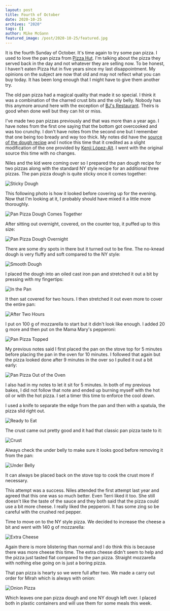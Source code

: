```yaml
---
layout: post
title: Fourth of October
date: 2020-10-25
archives: "2020"
tags: []
author: Mike McGann
featured_image: /post/2020-10-25/featured.jpg
---
```


It is the fourth Sunday of October. It's time again to try some pan pizza. I
used to love the pan pizza from [Pizza
Hut](https://www.youtube.com/watch?v=vtZmbovGFyw). I'm talking about the pizza
they served back in the day and not whatever they are selling now. To be
honest, I haven't eaten Pizza Hut in five years since my last disappointment.
My opinions on the subject are now that old and may not reflect what you can
buy today. It has been long enough that I might have to give them another try.

The old pan pizza had a magical quality that made it so special. I think it was
a combination of the charred crust bits and the oily belly. Nobody has this
anymore around here with the exception of [BJ's
Restaurant](https://www.bjsrestaurants.com). Theirs is good when done well but
they can hit or miss.

I've made two pan pizzas previously and that was more than a year ago. I have
notes from the first one saying that the bottom got overcooked and was too
crunchy. I don't have notes from the second one but I remember that one being
too bready and way too thick. My notes did have the [source of the dough
recipe](https://www.foodiewithfamily.com/the-best-pan-pizza-how-why-and-what-to-put-on-it/)
and I notice this time that it credited as a slight modification of the one
provided by [Kenji
López-Alt](https://www.seriouseats.com/recipes/2013/01/foolproof-pan-pizza-recipe.html).
I went with the original source this time with no changes.

Niles and the kid were coming over so I prepared the pan dough recipe for two
pizzas along with the standard NY style recipe for an additional three pizzas.
The pan pizza dough is quite sticky once it comes together:

![Sticky Dough](sticky_dough.tn.jpg)

This following photo is how it looked before covering up for the evening. Now
that I'm looking at it, I probably should have mixed it a little more thoroughly.

![Pan Pizza Dough Comes Together](pan_dough_before.tn.jpg)

After sitting out overnight, covered, on the counter top, it puffed up to
this size:

![Pan Pizza Dough Overnight](pan_dough_after.tn.jpg)

There are some dry spots in there but it turned out to be fine. The no-knead
dough is very fluffy and soft compared to the NY style:

![Smooth Dough](smooth_dough.tn.jpg)

I placed the dough into an oiled cast iron pan and stretched it out a bit
by pressing with my fingertips:

![In the Pan](pan_start.tn.jpg)

It then sat covered for two hours. I then stretched it out even more to
cover the entire pan:

![After Two Hours](pan_end.tn.jpg)

I put on 100 g of mozzarella to start but it didn't look like enough. I added
20 g more and then put on the Mama Mary's pepperoni:

![Pan Pizza Topped](pan_topped.tn.jpg)

My previous notes said I first placed the pan on the stove top for 5 minutes
before placing the pan in the oven for 10 minutes. I followed that again
but the pizza looked done after 9 minutes in the over so I pulled it out
a bit early:

![Pan Pizza Out of the Oven](pan_out.tn.jpg)

I also had in my notes to let it sit for 5 minutes. In both of my previous
bakes, I did not follow that note and ended up burning myself with the hot
oil or with the hot pizza. I set a timer this time to enforce the cool down.

I used a knife to separate the edge from the pan and then with a spatula,
the pizza slid right out.

![Ready to Eat](pan_cut.tn.jpg)

The crust came out pretty good and it had that classic pan pizza taste to it:

![Crust](pan_crust.tn.jpg)

Always check the under belly to make sure it looks good before removing it
from the pan:

![Under Belly](pan_under.tn.jpg)

It can always be placed back on the stove top to cook the crust more if
necessary.

This attempt was a success. Niles attended the first attempt last year and
agreed that this one was so much better. Even Terri liked it too. She
still doesn't like the taste of the sauce and they both said that the
pizza could use a bit more cheese. I really liked the pepperoni. It has
some zing so be careful with the crushed red pepper.

Time to move on to the NY style pizza. We decided to increase the cheese a
bit and went with 140 g of mozzarella:

![Extra Cheese](extra_cheese.tn.jpg)

Again there is more blistering than normal and I do think this is because
there was more cheese this time. The extra cheese didn't seem to help and
the pizza just tasted flat compared to the pan pizza. Straight mozzarella
with nothing else going on is just a boring pizza.

That pan pizza is hearty so we were full after two. We made a carry out
order for Mirah which is always with onion:

![Onion Pizza](onion.tn.jpg)

Which leaves one pan pizza dough and one NY dough left over. I placed both
in plastic containers and will use them for some meals this week.




